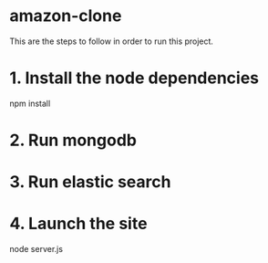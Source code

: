 # amazon-clone
This are the steps to follow in order to run this project.

# 1. Install the node dependencies
npm install

# 2. Run mongodb

# 3. Run elastic search

# 4. Launch the site
node server.js
